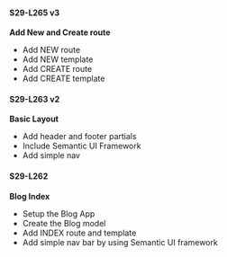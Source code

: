 #### S29-L265 v3
**Add New and Create route**  
* Add NEW route  
* Add NEW template  
* Add CREATE route  
* Add CREATE template  

#### S29-L263 v2  
**Basic Layout**  
* Add header and footer partials  
* Include Semantic UI Framework   
* Add simple nav  

#### S29-L262  
**Blog Index**  
* Setup the Blog App  
* Create the Blog model  
* Add INDEX route and template  
* Add simple nav bar by using Semantic UI framework  